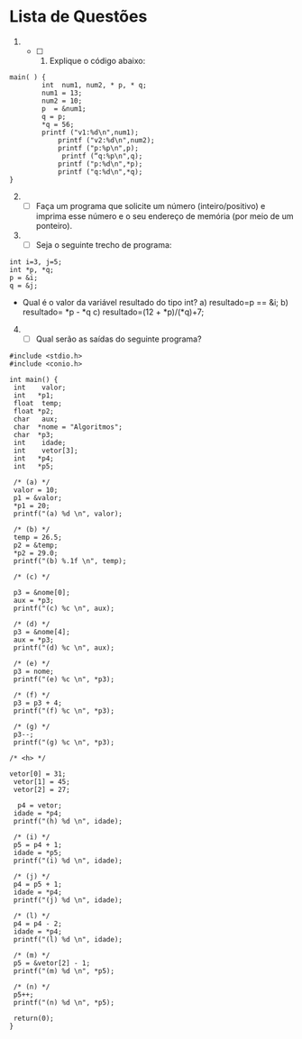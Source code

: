 # Lista de Questões 
1. - [ ] 1.	Explique o código abaixo:
```
main( ) { 
		int  num1, num2, * p, * q;
		num1 = 13;
		num2 = 10;
		p  = &num1;
		q = p;          
		*q = 56;    
		printf ("v1:%d\n",num1);
      		printf ("v2:%d\n",num2);
      		printf ("p:%p\n",p);
    		 printf (“q:%p\n",q);
     	 	printf ("p:%d\n",*p);
      	 	printf ("q:%d\n",*q);	
}
```
2. - [ ] Faça um programa que solicite um número (inteiro/positivo) e imprima esse número e o seu endereço de memória (por meio de um ponteiro).

3. - [ ] Seja o seguinte trecho de programa:
```
int i=3, j=5;
int *p, *q;
p = &i;
q = &j;
```
* Qual é o valor da variável  resultado do tipo int?
a) resultado=p == &i;
b) resultado= *p - *q
c) resultado=(12 + *p)/(*q)+7;

4. - [ ] Qual serão as saídas do seguinte programa?
 ```
#include <stdio.h>
#include <conio.h>
 
int main() {
  int    valor;
  int   *p1;
  float  temp;
  float *p2;
  char   aux;
  char  *nome = "Algoritmos";
  char  *p3;
  int    idade;
  int    vetor[3];
  int   *p4;
  int   *p5;
 
  /* (a) */
  valor = 10;
  p1 = &valor;
  *p1 = 20;
  printf("(a) %d \n", valor);
 
  /* (b) */
  temp = 26.5;
  p2 = &temp;
  *p2 = 29.0;
  printf("(b) %.1f \n", temp);
 
  /* (c) */

  p3 = &nome[0];
  aux = *p3;
  printf("(c) %c \n", aux);
 
  /* (d) */
  p3 = &nome[4];
  aux = *p3;
  printf("(d) %c \n", aux);
 
  /* (e) */
  p3 = nome;
  printf("(e) %c \n", *p3);
 
  /* (f) */
  p3 = p3 + 4;
  printf("(f) %c \n", *p3);
 
  /* (g) */
  p3--;
  printf("(g) %c \n", *p3);

/* <h> */
  
vetor[0] = 31;
  vetor[1] = 45;
  vetor[2] = 27;
  
   p4 = vetor;
  idade = *p4;
  printf("(h) %d \n", idade);
 
  /* (i) */
  p5 = p4 + 1;
  idade = *p5;
  printf("(i) %d \n", idade);
 
  /* (j) */
  p4 = p5 + 1;
  idade = *p4;
  printf("(j) %d \n", idade);
 
  /* (l) */
  p4 = p4 - 2;
  idade = *p4;
  printf("(l) %d \n", idade);
 
  /* (m) */
  p5 = &vetor[2] - 1;
  printf("(m) %d \n", *p5);
 
  /* (n) */
  p5++;
  printf("(n) %d \n", *p5);
 
  return(0);
}
```
